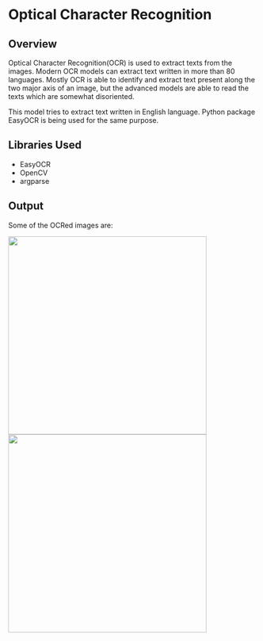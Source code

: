 # Optical Character Recognition

## Overview
Optical Character Recognition(OCR) is used to extract texts from the images. Modern OCR models can extract text written in more than 80 languages. Mostly OCR is able to identify and extract text present along the two major axis of an image, but the advanced models are able to read the texts which are somewhat disoriented.

This model tries to extract text written in English language. Python package EasyOCR is being used for the same purpose.

## Libraries Used
- EasyOCR
- OpenCV
- argparse

## Output
Some of the OCRed images are:

<img src = "https://user-images.githubusercontent.com/24411030/193870873-9d10a6c0-5e5e-4801-83de-9adc70144d86.png" width="400" height="400">

<img src = "https://user-images.githubusercontent.com/24411030/193871113-532b4283-51f7-4182-9474-a7e966b0228c.png" width="400" height="400">

